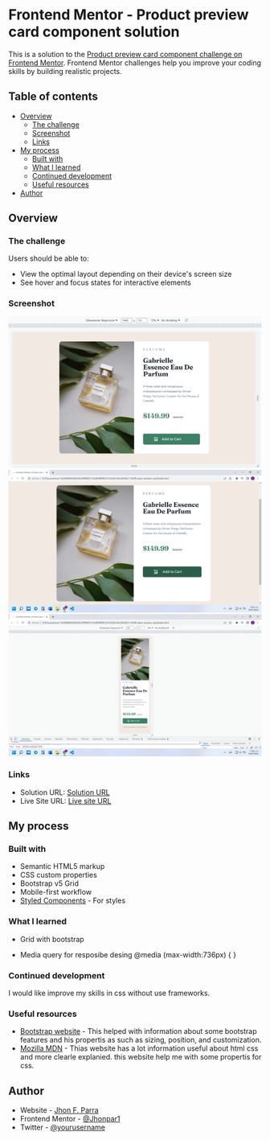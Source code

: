 # Frontend Mentor - Product preview card component solution

This is a solution to the [Product preview card component challenge on Frontend Mentor](https://www.frontendmentor.io/challenges/product-preview-card-component-GO7UmttRfa). Frontend Mentor challenges help you improve your coding skills by building realistic projects. 

## Table of contents

- [Overview](#overview)
  - [The challenge](#the-challenge)
  - [Screenshot](#screenshot)
  - [Links](#links)
- [My process](#my-process)
  - [Built with](#built-with)
  - [What I learned](#what-i-learned)
  - [Continued development](#continued-development)
  - [Useful resources](#useful-resources)
- [Author](#author)


## Overview

### The challenge

Users should be able to: 

- View the optimal layout depending on their device's screen size
- See hover and focus states for interactive elements

### Screenshot

![Screenshot](/Screenshots/Screenshot%201440px.png)
![Screenshot](/Screenshots/Screenshot%201440px%20active.png)
![Screenshot](/Screenshots/Screenshot%20375px.png)

### Links

- Solution URL: [Solution URL](https://github.com/Jhonpar1/product-preview-card)
- Live Site URL: [Live site URL](https://jhonpar1.github.io/product-preview-card)

## My process

### Built with

- Semantic HTML5 markup
- CSS custom properties
- Bootstrap v5 Grid
- Mobile-first workflow
- [Styled Components](https://getbootstrap.com) - For styles


### What I learned

- Grid with bootstrap

<section class="container-fluid">
      <div class="row">
        <div class="col-lg-6 product-pad">
        </div>
        <div class="col-lg-6 description-img">
        </div>
      </div>
</section>

- Media query for resposibe desing
@media (max-width:736px) {
}


### Continued development

I would like improve my skills in css without use frameworks.


### Useful resources

- [Bootstrap website](https://getbootstrap.com/docs/5.2/getting-started/introduction) - This helped with information about some bootstrap features and his propertis as such as sizing, position, and customization.
- [Mozilla MDN](https://developer.mozilla.org) - Thias website has a lot information useful about html css and more clearle explanied. this website help me with some propertis for css.


## Author

- Website - [Jhon F. Parra](https://www.linkedin.com/in/jhon-f-parra-689852199)
- Frontend Mentor - [@Jhonpar1](https://www.frontendmentor.io/profile/yourusername)
- Twitter - [@yourusername](https://www.frontendmentor.io/profile/Jhonpar1)

